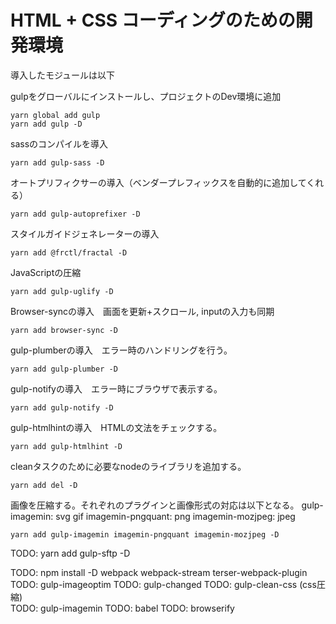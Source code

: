 # HTML + CSS コーディングのための開発環境

導入したモジュールは以下

gulpをグローバルにインストールし、プロジェクトのDev環境に追加
```
yarn global add gulp
yarn add gulp -D
```
sassのコンパイルを導入
```
yarn add gulp-sass -D
```

オートプリフィクサーの導入（ベンダープレフィックスを自動的に追加してくれる）
```
yarn add gulp-autoprefixer -D
```

スタイルガイドジェネレーターの導入
```
yarn add @frctl/fractal -D
```

JavaScriptの圧縮
```
yarn add gulp-uglify -D
```

Browser-syncの導入　画面を更新+スクロール, inputの入力も同期
```
yarn add browser-sync -D
```


gulp-plumberの導入　エラー時のハンドリングを行う。
```
yarn add gulp-plumber -D
```

gulp-notifyの導入　エラー時にブラウザで表示する。
```
yarn add gulp-notify -D
```

gulp-htmlhintの導入　HTMLの文法をチェックする。
```
yarn add gulp-htmlhint -D
```

cleanタスクのために必要なnodeのライブラリを追加する。
```
yarn add del -D
```


画像を圧縮する。それぞれのプラグインと画像形式の対応は以下となる。
gulp-imagemin: svg gif
imagemin-pngquant: png
imagemin-mozjpeg: jpeg

```
yarn add gulp-imagemin imagemin-pngquant imagemin-mozjpeg -D
```

TODO: yarn add gulp-sftp -D

TODO: npm install -D webpack webpack-stream terser-webpack-plugin
TODO: gulp-imageoptim
TODO: gulp-changed
TODO: gulp-clean-css (css圧縮)  
TODO: gulp-imagemin 
TODO: babel
TODO: browserify

